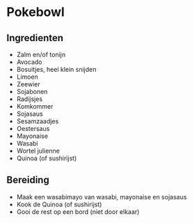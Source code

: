 # Pokebowl

## Ingredienten

* Zalm en/of tonijn
* Avocado
* Bosuitjes, heel klein snijden
* Limoen
* Zeewier
* Sojabonen
* Radijsjes
* Komkommer
* Sojasaus
* Sesamzaadjes
* Oestersaus
* Mayonaise
* Wasabi
* Wortel julienne
* Quinoa (of sushirijst)

## Bereiding

* Maak een wasabimayo van wasabi, mayonaise en sojasaus
* Kook de Quinoa (of sushirijst)
* Gooi de rest op een bord (niet door elkaar)

